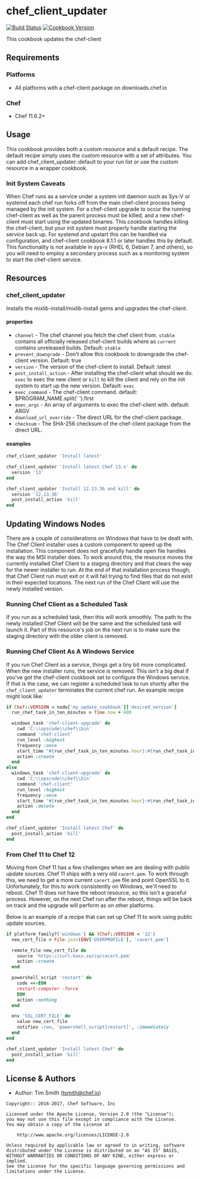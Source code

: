 # chef_client_updater

[![Build Status](https://travis-ci.org/chef-cookbooks/chef_client_updater.svg?branch=master)](https://travis-ci.org/chef-cookbooks/chef_client_updater) [![Cookbook Version](https://img.shields.io/cookbook/v/chef_client_updater.svg)](https://supermarket.chef.io/cookbooks/chef_client_updater)

This cookbook updates the chef-client

## Requirements

### Platforms

- All platforms with a chef-client package on downloads.chef.io

### Chef

- Chef 11.6.2+

## Usage

This cookbook provides both a custom resource and a default recipe. The default recipe simply uses the custom resource with a set of attributes. You can add chef_client_updater::default to your run list or use the custom resource in a wrapper cookbook.

### Init System Caveats

When Chef runs as a service under a system init daemon such as Sys-V or systemd each chef run forks off from the main chef-client process being managed by the init system. For a chef-client upgrade to occur the running chef-client as well as the parent process must be killed, and a new chef-client must start using the updated binaries. This cookbook handles killing the chef-client, but your init system must properly handle starting the service back up. For systemd and upstart this can be handled via configuration, and chef-client cookbook 8.1.1 or later handles this by default. This functionality is not available in sys-v (RHEL 6, Debian 7, and others), so you will need to employ a secondary process such as a monitoring system to start the chef-client service.

## Resources

### chef_client_updater

Installs the mixlib-install/mixlib-install gems and upgrades the chef-client.

#### properties

- `channel` - The chef channel you fetch the chef client from. `stable` contains all officially released chef-client builds where as `current` contains unreleased builds. Default: `stable`
- `prevent_downgrade` - Don't allow this cookbook to downgrade the chef-client version. Default: true
- `version` - The version of the chef-client to install. Default :latest
- `post_install_action` - After installing the chef-client what should we do. `exec` to exec the new client or `kill` to kill the client and rely on the init system to start up the new version. Default: `exec`
- `exec_command` - The chef-client command. default: $PROGRAM_NAME.split(' ').first
- `exec_args` - An array of arguments to exec the chef-client with. default: ARGV
- `download_url_override` - The direct URL for the chef-client package.
- `checksum` - The SHA-256 checksum of the chef-client package from the direct URL.

#### examples

```ruby
chef_client_updater 'Install latest'
```

```ruby
chef_client_updater 'Install latest Chef 13.x' do
  version '13'
end
```

```ruby
chef_client_updater 'Install 12.13.36 and kill' do
  version '12.13.36'
  post_install_action 'kill'
end
```

## Updating Windows Nodes

There are a couple of considerations on Windows that have to be dealt with.  The Chef Client installer uses a custom component to speed up the installation.  This component does not gracefully handle open file handles the way the MSI installer does.  To work around this, the resource moves the currently installed Chef Client to a staging directory and that clears the way for the newer installer to run.  At the end of that installation process though, that Chef Client run must exit or it will fail trying to find files that do not exist in their expected locations.  The next run of the Chef Client will use the newly installed version.


### Running Chef Client as a Scheduled Task

If you run as a scheduled task, then this will work smoothly.  The path to the newly installed Chef Client will be the same and the scheduled task will launch it.  Part of this resource's job on the next run is to make sure the staging directory with the older client is removed.

### Running Chef Client As A Windows Service

If you run Chef Client as a service, things get a tiny bit more complicated.  When the new installer runs, the service is removed.  This isn't a big deal if you've got the chef-client cookbook set to configure the Windows service.  If that is the case, we can register a scheduled task to run shortly after the `chef_client_updater` terminates the current chef run.  An example recipe might look like:

```ruby
if Chef::VERSION < node['my_update_cookbook']['desired_version']
  run_chef_task_in_ten_minutes = Time.now + 600

  windows_task 'chef-client-upgrade' do
    cwd 'C:\\opscode\\chef\\bin'
    command 'chef-client'
    run_level :highest
    frequency :once
    start_time "#{run_chef_task_in_ten_minutes.hour}:#{run_chef_task_in_ten_minutes.min}"
    action :create
  end
else
  windows_task 'chef-client-upgrade' do
    cwd 'C:\\opscode\\chef\\bin'
    command 'chef-client'
    run_level :highest
    frequency :once
    start_time "#{run_chef_task_in_ten_minutes.hour}:#{run_chef_task_in_ten_minutes.min}"
    action :delete
  end
end

chef_client_updater 'Install latest Chef' do
  post_install_action 'kill'
end
```

### From Chef 11 to Chef 12

Moving from Chef 11 has a few challenges when we are dealing with public update sources.  Chef 11 ships with a very old `cacert.pem`.  To work through this, we need to get a more current `cacert.pem` file and point OpenSSL to it.  Unfortunately, for this to work consistently on Windows, we'll need to reboot.  Chef 11 does not have the reboot resource, so this isn't a graceful process.  However, on the next Chef run after the reboot, things will be back on track and the upgrade will perform as on other platforms.

Below is an example of a recipe that can set up Chef 11 to work using public update sources.

```ruby
if platform_family?('windows') && (Chef::VERSION < '12')
  new_cert_file = File.join(ENV['USERPROFILE'], 'cacert.pem')

  remote_file new_cert_file do
    source 'https://curl.haxx.se/ca/cacert.pem'
    action :create
  end

  powershell_script 'restart' do
    code <<-EOH
    restart-computer -force
    EOH
    action :nothing
  end

  env 'SSL_CERT_FILE' do
    value new_cert_file
    notifies :run, 'powershell_script[restart]', :immediately
  end
end

chef_client_updater 'Install latest Chef' do
  post_install_action 'kill'
end
```

## License & Authors

- Author: Tim Smith ([tsmith@chef.io](mailto:tsmith@chef.io))

```text
Copyright:: 2016-2017, Chef Software, Inc

Licensed under the Apache License, Version 2.0 (the "License");
you may not use this file except in compliance with the License.
You may obtain a copy of the License at

    http://www.apache.org/licenses/LICENSE-2.0

Unless required by applicable law or agreed to in writing, software
distributed under the License is distributed on an "AS IS" BASIS,
WITHOUT WARRANTIES OR CONDITIONS OF ANY KIND, either express or implied.
See the License for the specific language governing permissions and
limitations under the License.
```
